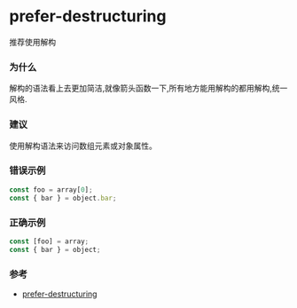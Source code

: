 # prefer-destructuring

推荐使用解构

### 为什么

解构的语法看上去更加简洁,就像箭头函数一下,所有地方能用解构的都用解构,统一风格.

### 建议

使用解构语法来访问数组元素或对象属性。

### 错误示例

```javascript
const foo = array[0];
const { bar } = object.bar;
```

### 正确示例

```javascript
const [foo] = array;
const { bar } = object;
```

### 参考

- [prefer-destructuring](https://eslint.org/docs/rules/prefer-destructuring)
